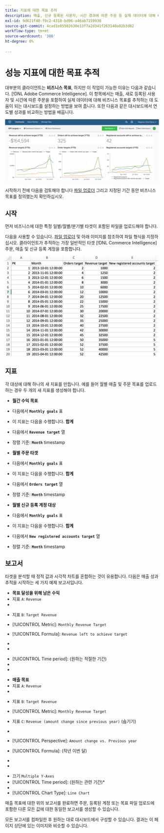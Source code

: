 ```yaml
---
title: 지표에 대한 목표 추적
description: 매출, 신규 등록된 사용자, 시간 경과에 따른 주문 등 실제 데이터에 대해 비즈니스 목표를 추적하는 데 도움이 되는 대시보드를 설정하는 방법에 대해 알아봅니다.
exl-id: 9d621f40-f9c2-4310-bd96-a46ab7159930
source-git-commit: 4cad1e05502630e13f7a2d341f263140a02b3d82
workflow-type: tm+mt
source-wordcount: '386'
ht-degree: 0%

---
```


# 성능 지표에 대한 목표 추적

대부분의 클라이언트는 **비즈니스 목표**, 하지만 이 작업이 가능한 이유는 다음과 같습니다. [!DNL Adobe Commerce Intelligence]. 이 항목에서는 매출, 새로 등록된 사용자 및 시간에 따른 주문을 포함하여 실제 데이터에 대해 비즈니스 목표를 추적하는 데 도움이 되는 대시보드를 설정하는 방법을 보여 줍니다. 또한 다음과 같은 대시보드에서 연도별 성과를 비교하는 방법을 배웁니다.

![](../../assets/Goals-_dashboard_2.png)

시작하기 전에 다음을 검토해야 합니다 [파일 업로더](../importing-data/connecting-data/using-file-uploader.md) 그리고 지정된 기간 동안 비즈니스 목표를 정의했는지 확인하십시오.

## 시작

먼저 비즈니스에 대한 특정 일별/월별/분기별 타겟이 포함된 파일을 업로드해야 합니다.

다음을 사용할 수 있습니다. [파일 업로더](../importing-data/connecting-data/using-file-uploader.md) 및 아래 이미지를 참조하여 파일 형식을 지정하십시오. 클라이언트가 추적하는 가장 일반적인 타겟 [!DNL Commerce Intelligence] 주문, 매출 및 신규 등록 계정을 포함합니다.

![](../../assets/Goals-_Excel.png)

## 지표

각 대상에 대해 하나의 새 지표를 만듭니다. 예를 들어 월별 매출 및 주문 목표를 업로드하는 경우 두 개의 새 지표를 생성해야 합니다.

* **월간 수익 목표**
* 다음에서 **`Monthly goals`** 표
* 이 지표는 다음을 수행합니다. **합계**
* 다음에서 **`Revenue target`** 열
* 정렬 기준: **`Month`** timestamp

* **월별 주문 타겟**
* 다음에서 **`Monthly goals`** 표
* 이 지표는 다음을 수행합니다. **합계**
* 다음에서 **`Orders target`** 열
* 정렬 기준: **`Month`** timestamp

* **월별 신규 등록 계정 대상**
* 다음에서 **`Monthly goals`** 표
* 이 지표는 다음을 수행합니다. **합계**
* 다음에서 **`New registered accounts target`** 열
* 정렬 기준: **`Month`** timestamp

## 보고서

타겟을 분석할 때 정적 값과 시각적 차트를 혼합하는 것이 유용합니다. 다음은 매출 성과 추적을 시작하는 세 가지 예제 보고서입니다.

* **목표 달성을 위해 남은 수익**
* 지표 `A`: `Revenue`
* 

   [!UICONTROL 지표]: `Revenue`

* 지표 `B`: `Target Revenue`
* [!UICONTROL Metric]: `Monthly Revenue Target`

* [!UICONTROL Formula]: `Revenue left to achieve target`
* 
   [!UICONTROL 공식]: `(B-A)`
* 

   [!UICONTROL Format]: `Number`

* [!UICONTROL Time period]: (원하는 적절한 기간)
* 
   [!UICONTROL Interval]: `Month`
* 

   [!UICONTROL 차트 유형]: `Scalar`

* **매출 목표**
* 지표 `A`: `Revenue`
* 

   [!UICONTROL 지표]: `Revenue`

* 지표 `B`: `Target Revenue`
* [!UICONTROL Metric]: `Monthly Revenue Target`

* 지표 `C`: `Revenue (amount change since previous year)` (숨기기)
* 
   [!UICONTROL 지표]: `Revenue`
* [!UICONTROL Perspective]: `Amount change vs. Previous year`

* [!UICONTROL Formula]: (작년 이번 달)
* 
   [!UICONTROL 공식]: `(A-C)`
* 

   [!UICONTROL Format]: `Currency`

* 끄기 `Multiple Y-Axes`
* [!UICONTROL Time period]: (원하는 관련 기간)*
* 
   [!UICONTROL Interval]: `Month`
* [!UICONTROL Chart Type]: `Line Chart`

매출 목표에 대한 위의 보고서를 완료하면 주문, 등록된 계정 또는 목표 파일 업로드에 포함한 다른 모든 값에 대한 동일한 보고서를 생성할 수 있습니다.

모든 보고서를 컴파일한 후 원하는 대로 대시보드에서 구성할 수 있습니다. 결과는 이 페이지 상단에 있는 이미지와 비슷할 수 있습니다.

